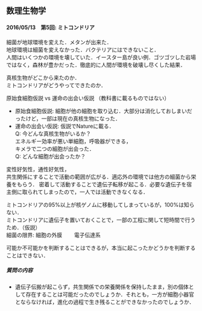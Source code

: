 ## 数理生物学

#### 2016/05/13　第5回: ミトコンドリア  
細菌が地球環境を変えた．メタンが出来た．  
地球環境は細菌を変えなかった．バクテリアにはできないこと．  
人間はいくつかの環境を壊していた．イースター島が良い例．ゴツゴツした岩場ではなく，森林が豊かだった．徹底的に人間が環境を破壊し尽くした結果．  

真核生物がどこから来たのか．  
ミトコンドリアがどうやってできたのか．  

原始食細胞仮説 vs 運命の出会い仮説 （教科書に載るものではない）  
- 原始食細胞仮説: 細胞が他の細胞を取り込む．大部分は消化しておしまいだったけど，一部は現在の真核生物になった．
- 運命の出会い仮説: 仮説でNatureに載る．  
Q: 今どんな真核生物がいるか？  
エネルギー効率が悪い単細胞，呼吸器ができる，  
キメラで二つの細胞が出会った．  
Q: どんな細胞が出会ったか？  

変性好気性，通性好気性，  
共生関係にすることで活動の範囲が広がる．適応外の環境では他方の細菌から栄養をもらう．
密着して活動することで遺伝子転移が起こる．必要な遺伝子を宿主側に取られてしまったので，一人では活動できなくなる．  

ミトコンドリアの95%以上が核ゲノムに移動してしまっているが，100%は知らない．  
ミトコンドリアに遺伝子を置いておくことで，一部の工程に関して短時間で行うため．（仮説）  
細菌の限界: 細胞の外膜　　
電子伝達系

可能か不可能かを判断することはできるが，本当に起こったかどうかを判断することはできない．

##### 質問の内容  
- 遺伝子伝搬が起こらず，共生関係での栄養関係を保持したまま，別の個体として存在することは可能だったのでしょうか．それとも，一方が細胞小器官とならなければ，進化の過程で生き残ることができなかったのでしょうか．
